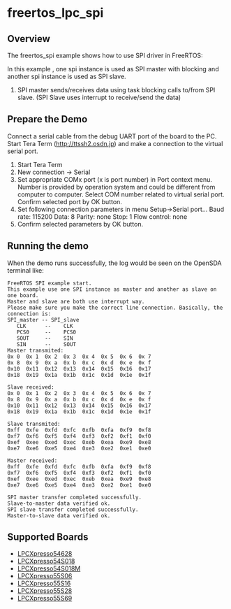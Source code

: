 # freertos_lpc_spi

## Overview
The freertos_spi example shows how to use SPI driver in FreeRTOS:

In this example , one spi instance is used as SPI master with blocking and another spi instance is used as SPI slave.

1. SPI master sends/receives data using task blocking calls to/from SPI slave. (SPI Slave uses interrupt to receive/send
the data)

## Prepare the Demo
Connect a serial cable from the debug UART port of the board to the PC. Start Tera Term
(http://ttssh2.osdn.jp) and make a connection to the virtual serial port.

1. Start Tera Term
2. New connection -> Serial
3. Set appropriate COMx port (x is port number) in Port context menu. Number is provided by operation
   system and could be different from computer to computer. Select COM number related to virtual
   serial port. Confirm selected port by OK button.
4. Set following connection parameters in menu Setup->Serial port...
        Baud rate:    115200
        Data:         8
        Parity:       none
        Stop:         1
        Flow control: none
5.  Confirm selected parameters by OK button.

## Running the demo
When the demo runs successfully, the log would be seen on the OpenSDA terminal like:

~~~~~~~~~~~~~~~~~~~~~~~~~~~~~~~~~~~~~~~~~~~~~~~~~~~~~~~~~~~~~~~~~~~~~~~~~~~~~~~~~~~
FreeRTOS SPI example start.
This example use one SPI instance as master and another as slave on one board.
Master and slave are both use interrupt way.
Please make sure you make the correct line connection. Basically, the connection is:
SPI_master -- SPI_slave
   CLK      --    CLK
   PCS0     --    PCS0
   SOUT     --    SIN
   SIN      --    SOUT
Master transmited:
0x 0  0x 1  0x 2  0x 3  0x 4  0x 5  0x 6  0x 7
0x 8  0x 9  0x a  0x b  0x c  0x d  0x e  0x f
0x10  0x11  0x12  0x13  0x14  0x15  0x16  0x17
0x18  0x19  0x1a  0x1b  0x1c  0x1d  0x1e  0x1f

Slave received:
0x 0  0x 1  0x 2  0x 3  0x 4  0x 5  0x 6  0x 7
0x 8  0x 9  0x a  0x b  0x c  0x d  0x e  0x f
0x10  0x11  0x12  0x13  0x14  0x15  0x16  0x17
0x18  0x19  0x1a  0x1b  0x1c  0x1d  0x1e  0x1f

Slave transmited:
0xff  0xfe  0xfd  0xfc  0xfb  0xfa  0xf9  0xf8
0xf7  0xf6  0xf5  0xf4  0xf3  0xf2  0xf1  0xf0
0xef  0xee  0xed  0xec  0xeb  0xea  0xe9  0xe8
0xe7  0xe6  0xe5  0xe4  0xe3  0xe2  0xe1  0xe0

Master received:
0xff  0xfe  0xfd  0xfc  0xfb  0xfa  0xf9  0xf8
0xf7  0xf6  0xf5  0xf4  0xf3  0xf2  0xf1  0xf0
0xef  0xee  0xed  0xec  0xeb  0xea  0xe9  0xe8
0xe7  0xe6  0xe5  0xe4  0xe3  0xe2  0xe1  0xe0

SPI master transfer completed successfully.
Slave-to-master data verified ok.
SPI slave transfer completed successfully.
Master-to-slave data verified ok.

~~~~~~~~~~~~~~~~~~~~~~~~~~~~~~~~~~~~~~~~~~~~~~~~~~~~~~~~~~~~~~~~~~~~~~~~~~~~~~~~~~~~~

## Supported Boards
- [LPCXpresso54628](../../_boards/lpcxpresso54628/freertos_driver_examples/freertos_lpc_spi/example_board_readme.md)
- [LPCXpresso54S018](../../_boards/lpcxpresso54s018/freertos_driver_examples/freertos_lpc_spi/example_board_readme.md)
- [LPCXpresso54S018M](../../_boards/lpcxpresso54s018m/freertos_driver_examples/freertos_lpc_spi/example_board_readme.md)
- [LPCXpresso55S06](../../_boards/lpcxpresso55s06/freertos_driver_examples/freertos_lpc_spi/example_board_readme.md)
- [LPCXpresso55S16](../../_boards/lpcxpresso55s16/freertos_driver_examples/freertos_lpc_spi/example_board_readme.md)
- [LPCXpresso55S28](../../_boards/lpcxpresso55s28/freertos_driver_examples/freertos_lpc_spi/example_board_readme.md)
- [LPCXpresso55S69](../../_boards/lpcxpresso55s69/freertos_driver_examples/freertos_lpc_spi/example_board_readme.md)
